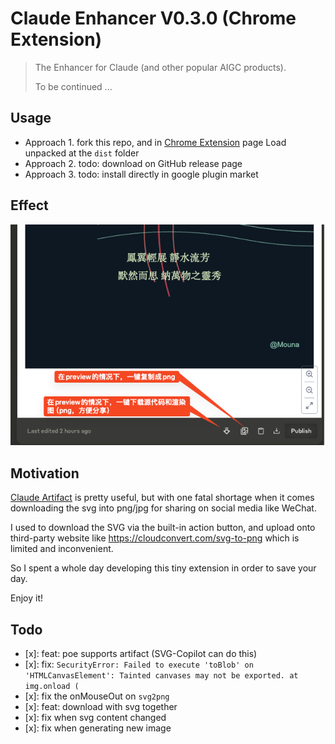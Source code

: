# Claude Enhancer V0.3.0 (Chrome Extension)

> The Enhancer for Claude (and other popular AIGC products).
>
> To be continued ...

## Usage

- Approach 1. fork this repo, and in [Chrome Extension](chrome://extensions/) page Load unpacked at the `dist` folder
- Approach 2. todo: download on GitHub release page
- Approach 3. todo: install directly in google plugin market

## Effect

![img.png](assets/v0.3.0-artifact.png)

## Motivation

[Claude Artifact](https://support.anthropic.com/en/articles/9487310-what-are-artifacts-and-how-do-i-use-them) is pretty useful, but with one fatal shortage when it comes downloading the svg into png/jpg for sharing on social media like WeChat.

I used to download the SVG via the built-in action button, and upload onto third-party website like https://cloudconvert.com/svg-to-png which is limited and inconvenient.

So I spent a whole day developing this tiny extension in order to save your day.

Enjoy it!

## Todo

- [x]: feat: poe supports artifact (SVG-Copilot can do this)
- [x]: fix: `SecurityError: Failed to execute 'toBlob' on 'HTMLCanvasElement': Tainted canvases may not be exported.
at img.onload (`
- [x]: fix the onMouseOut on `svg2png`
- [x]: feat: download with svg together
- [x]: fix when svg content changed
- [x]: fix when generating new image
